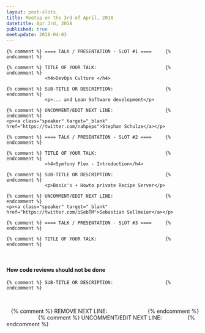 ```yaml
---
layout: post-slots
title: Meetup on the 3rd of April, 2018
datetitle: Apr 3rd, 2018
published: true
meetupdate: 2018-04-03
---
```


<div class="slot span4"><div class="icon-awesome"><i class="icon-comment-alt"></i></div>

    {% comment %} ==== TALK / PRESENTATION - SLOT #1 ====     {% endcomment %}

    {% comment %} TITLE OF YOUR TALK:                         {% endcomment %}
                  <h4>DevOps Culture </h4>

    {% comment %} SUB-TITLE OR DESCRIPTION:                   {% endcomment %}
                  <p>... and Lean Software development</p>

    {% comment %} UNCOMMENT/EDIT NEXT LINE:                   {% endcomment %}
    <p><a class="speaker" target="_blank" href="https://twitter.com/nahpeps">Stephan Schulze</a></p>

</div>

<div class="slot span4"><div class="icon-awesome"><i class="icon-comment-alt"></i></div>

    {% comment %} ==== TALK / PRESENTATION - SLOT #2 ====     {% endcomment %}

    {% comment %} TITLE OF YOUR TALK:                         {% endcomment %}
                  <h4>Symfony Flex - Introduction</h4>

    {% comment %} SUB-TITLE OR DESCRIPTION:                   {% endcomment %}
                  <p>Basic's + Howto private Recipe Server</p>

    {% comment %} UNCOMMENT/EDIT NEXT LINE:                   {% endcomment %}
    <p><a class="speaker" target="_blank" href="https://twitter.com/iSebTM">Sebastian Sellmeier</a></p>

</div>

<div class="slot span4"><div class="icon-awesome"><i class="icon-comment-alt"></i></div>

    {% comment %} ==== TALK / PRESENTATION - SLOT #3 ====     {% endcomment %}

    {% comment %} TITLE OF YOUR TALK:                         {% endcomment %}
                  <h4>How code reviews should not be done</h4>

    {% comment %} SUB-TITLE OR DESCRIPTION:                   {% endcomment %}
                  <p></p>
    {% comment %} REMOVE NEXT LINE:                           {% endcomment %}
                  
    {% comment %} UNCOMMENT/EDIT NEXT LINE:                  {% endcomment %}
    <!-- <p><a class="speaker" target="_blank" href="https://twitter.com/...HOW-TO-CONTACT-YOU">YOUR NAME</a></p> -->

</div>

